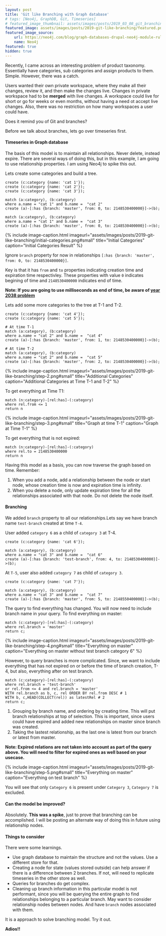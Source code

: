 ```yaml
---
layout: post
title: 'Git like Branching with Graph database'
# tags: [Neo4j, GraphDB, Git, Timeseries]
# featured_image_thumbnail: assets/images/posts/2019_03_08_git_branching_graph.png
featured_image: assets/images/posts/2019-git-like-branching/featured.png
featured_image_source:
    url: https://neo4j.com/blog/graph-databases-drupal-neo4j-module-rules-integration/
    name: Neo4j
featured: true
hidden: true
---
```

<!-- https://neo4j.com/blog/graph-databases-drupal-neo4j-module-rules-integration/ -->
Recently, I came across an interesting problem of product taxonomy. Essentially have categories, sub categories and assign products to them. Simple. However, there was a catch. 

<!--more-->

Users wanted their own private workspace, where they make all their changes, review it, and then make the changes live. Changes in private workspace had to be  **merged** with live changes. A workspace could live for short or go for weeks or even months, without having a need ot accept live changes. Also, there was no restriction on how many workspaces a user could have.

Does it remind you of Git and branches?

Before we talk about branches, lets go over timeseries first.
#### Timeseries in Graph database

The basis of this model is to maintain all relationships. Never delete, instead expire. There are several ways of doing this, but in this example, I am going to use relationship properties. I am using Neo4j to spike this out.

Lets create some categories and build a tree.

```
create (c:category {name: 'cat 1'});
create (c:category {name: 'cat 2'});
create (c:category {name: 'cat 3'});

match (a:category), (b:category)
where a.name = "cat 1" and b.name =  "cat 2"
create (a)-[:has {branch: 'master', from: 0, to: 2148530400000}]->(b);

match (a:category), (b:category)
where a.name = "cat 1" and b.name =  "cat 3"
create (a)-[:has {branch: 'master', from: 0, to: 2148530400000}]->(b);
```

{% include image-caption.html imageurl="assets/images/posts/2019-git-like-branching/initial-categories.png#small" 
title="Initial Categories" caption="Initial Categories Result" %}

Ignore `branch` property for now in relationships `[:has {branch: 'master', from: 0, to: 2148530400000}]`. 

Key is that it has `from` and `to` properties indicating creation time and expiration time respectivley. These properties with value `0` indicates begining of time and `2148530400000` indicates end of time. 

<strong>
Note: If you are going to use milliseconds as end of time, be aware of 
<a href="https://en.wikipedia.org/wiki/Year_2038_problem" target="_blank">year 2038 problem</a>
</strong>


Lets add some more categories to the tree at T-1 and T-2.



```
create (c:category {name: 'cat 4'});
create (c:category {name: 'cat 5'});

# At time T-1
match (a:category), (b:category)
where a.name = "cat 2" and b.name =  "cat 4"
create (a)-[:has {branch: 'master', from: 1, to: 2148530400000}]->(b);

# At time T-2
match (a:category), (b:category)
where a.name = "cat 2" and b.name =  "cat 5"
create (a)-[:has {branch: 'master', from: 2, to: 2148530400000}]->(b);

```

{% include image-caption.html imageurl="assets/images/posts/2019-git-like-branching/step-2.png#small" 
title="Additional Categories" caption="Additional Categories at Time T-1 and T-2" %}

To get everything at Time T1:

```
match (n:category)-[rel:has]-(:category) 
where rel.from <= 1 
return n
```

{% include image-caption.html imageurl="assets/images/posts/2019-git-like-branching/step-3.png#small" 
title="Graph at time T-1" caption="Graph at Time T-1" %}

To get everything that is not expired:

```
match (n:category)-[rel:has]-(:category) 
where rel.to = 2148530400000
return n
```

Having this model as a basis, you can now traverse the graph based on time.
Remember:
1. When you add a node, add a relationship between the node or start node, whose creation time is now and expiration time is infinity.
2. When you delete a node, only update expiration time for all the relationships associated with that node. Do not delete the node itself.

#### Branching

We added `branch` property to all our relationships.Lets say we have branch name `test-branch` created at time `T-4`. 

User added `category 6` as a child of `category 3` at T-4.

```
create (c:category {name: 'cat 6'});

match (a:category), (b:category)
where a.name = "cat 3" and b.name =  "cat 6"
create (a)-[:has {branch: 'test-branch', from: 4, to: 2148530400000}]->(b);
```

At `T-5`, user also added `category 7` as child of `category 3`.

```
create (c:category {name: 'cat 7'});

match (a:category), (b:category)
where a.name = "cat 3" and b.name =  "cat 7"
create (a)-[:has {branch: 'master', from: 5, to: 2148550400000}]->(b);
```

The query to find everything has changed. You will now need to include branch name in your query. 
To find everything on master:
```
match (c:category)-[rel:has]-(:category) 
where rel.branch = 'master' 
return c;
```

{% include image-caption.html imageurl="assets/images/posts/2019-git-like-branching/step-4.png#small" 
title="Everything on master" caption="Everything on master without test branch category 6" %}

However, to query branches is more complicated. Since, we want to include everything that has not expired on or before the time of branch creation, T-4, but also, everything after on test branch.

```
match (c:category)-[rel:has]-(:category) 
where rel.branch = 'test-branch'
or rel.from <= 4 and rel.branch = 'master'
WITH rel.branch as b, c, rel ORDER BY rel.from DESC # 1
WITH b, c,HEAD(COLLECT(rel)) as latestRel # 2
return c;
```

1. Grouping by branch name, and ordering by creating time. This will put branch relationships at top of selection. This is important, since users could have expired and added new relationships on master since branch was created.
2. Taking the lastest relationship, as the last one is latest from our branch or latest from master.

**Note: Expired relations are not taken into account as part of the query above. You will need to filter for expired ones as well based on your usecase.**

{% include image-caption.html imageurl="assets/images/posts/2019-git-like-branching/step-5.png#small" 
title="Everything on master" caption="Everything on test branch" %}

You will see that only `Category 6` is present under `Category 3`, `Category 7` is excluded.

#### Can the model be improved?

Absolutely. **This was a spike**, just to prove that branching can be accomplished. 
I will be posting an alternate way of doing this in future using relationship nodes.

#### Things to consider

There were some learnings.
- Use graph database to maintain the structure and not the values. Use a different store for that.
- Creating a node for state (values stored outside) can help answer if there is a difference between 2 branches. If not, will need to replicate timeseries in the other store as well.
- Queries for branches do get complex.
- Cleaning up branch information in this particular model is not performant, since you will be querying the entire graph to find relationships belonging to a particular branch. May want to consider relationship nodes between nodes. And have `branch` nodes associated with them.

It is a approach to solve branching model. Try it out. 

**Adios!!**
